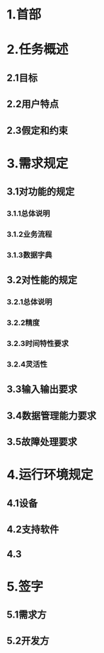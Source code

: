 # 1.首部

# 2.任务概述

## 2.1目标

## 2.2用户特点

## 2.3假定和约束

# 3.需求规定

## 3.1对功能的规定

### 3.1.1总体说明

### 3.1.2业务流程

### 3.1.3数据字典

## 3.2对性能的规定

### 3.2.1总体说明

### 3.2.2精度

### 3.2.3时间特性要求

### 3.2.4灵活性

## 3.3输入输出要求

## 3.4数据管理能力要求

## 3.5故障处理要求

# 4.运行环境规定

## 4.1设备

## 4.2支持软件

## 4.3

# 5.签字

## 5.1需求方

## 5.2开发方


